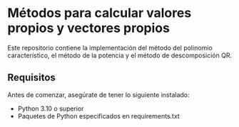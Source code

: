 # Métodos para calcular valores propios y vectores propios

Este repositorio contiene la implementación del método del polinomio característico, el método de la potencia y el método de descomposición QR.

## Requisitos

Antes de comenzar, asegúrate de tener lo siguiente instalado:
- Python 3.10 o superior
- Paquetes de Python especificados en requirements.txt
